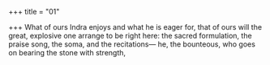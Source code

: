+++
title = "01"

+++
What of ours Indra enjoys and what he is eager for, that of ours will the  great, explosive one arrange to be right here:
the sacred formulation, the praise song, the soma, and the recitations— he, the bounteous, who goes on bearing the stone with strength,